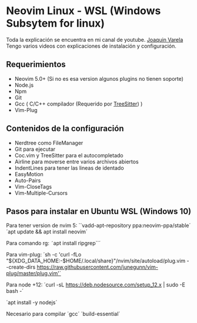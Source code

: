 # Neovim Linux - WSL (Windows Subsytem for linux) 
Toda la explicación se encuentra en mi canal de youtube. [Joaquin Varela ](https://www.youtube.com/channel/UCw1Ipy5_P1OL0zUJMfYC7-A)
Tengo varios videos con explicaciones de instalación y configuración.

##  Requerimientos
- Neovim 5.0+ (Si no es esa version algunos plugins no tienen soporte)
- Node.js
- Npm
- Git
- Gcc ( C/C++ compilador (Requerido por [TreeSitter](https://github.com/nvim-treesitter/nvim-treesitter)) ) 
- Vim-Plug
## Contenidos de la configuración
- Nerdtree  como FileManager 
- Git para ejecutar 
- Coc.vim y TreeSitter para el autocompletado
- Airline para moverse entre varios archivos abiertos
- IndentLines para tener las lineas de identado
- EasyMotion 
- Auto-Pairs
- Vim-CloseTags
- Vim-Multiple-Cursors


## Pasos para instalar en Ubuntu WSL (Windows 10)

Para tener version de nvim 5:
`´vadd-apt-repository ppa:neovim-ppa/stable´
´apt update && apt install neovim´

Para comando rg:
```´```apt install ripgrep``´

Para vim-plug:
´sh -c 'curl -fLo "${XDG_DATA_HOME:-$HOME/.local/share}"/nvim/site/autoload/plug.vim --create-dirs https://raw.githubusercontent.com/junegunn/vim-plug/master/plug.vim'´

Para node +12:
´curl -sL https://deb.nodesource.com/setup_12.x | sudo -E bash -´

´apt install -y nodejs´

Necesario para compilar
´gcc´
´build-essential´

